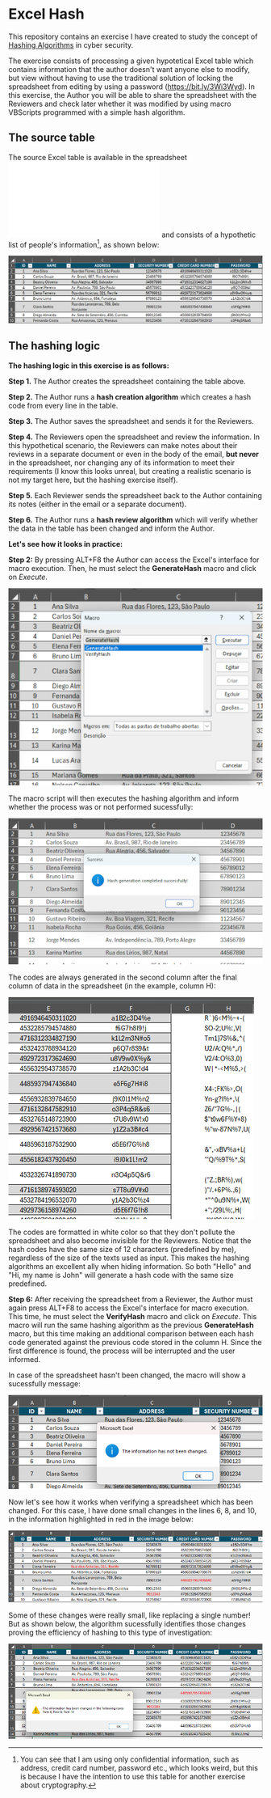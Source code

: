 # Excel Hash
This repository contains an exercise I have created to study the concept of [Hashing Algorithms](https://www.sciencedirect.com/topics/computer-science/hashing-algorithm#:~:text=Cryptographic%20hashing%20algorithms%2C%20also%20known,product%2C%20called%20the%20hash%20value.) in cyber security. 

The exercise consists of processing a given hypotetical Excel table which contains information that the author doesn't want anyone else to modify, but view without having to use the traditional solution of locking the spreadsheet from editing by using a password (https://bit.ly/3Wi3Wyd). In this exercise, the Author you will be able to share the spreadsheet with the Reviewers and check later whether it was modified by using macro VBScripts programmed with a simple hash algorithm.

## The source table

The source Excel table is available in the spreadsheet ![Excel_Hash](Excel_Hash.xlsm) and consists of a hypothetic list of people's information[^1], as shown below:

![table](/Images/table-sample.png)

## The hashing logic

**The hashing logic in this exercise is as follows:**

**Step 1.** The Author creates the spreadsheet containing the table above.

**Step 2.** The Author runs a **hash creation algorithm** which creates a hash code from every line in the table.

**Step 3.** The Author saves the spreadsheet and sends it for the Reviewers.

**Step 4.** The Reviewers open the spreadsheet and review the information. In this hypothetical scenario, the Reviewers can make notes about their reviews in a separate document or even in the body of the email, **but never** in the spreadsheet, nor changing any of its information to meet their requirements (I know this looks unreal, but creating a realistic scenario is not my target here, but the hashing exercise itself).

**Step 5.** Each Reviewer sends the spreadsheet back to the Author containing its notes (either in the email or a separate document).

**Step 6.** The Author runs a **hash review algorithm** which will verify whether the data in the table has been changed and inform the Author.

**Let's see how it looks in practice:**

**Step 2:** By pressing ALT+F8 the Author can access the Excel's interface for macro execution. Then, he must select the **GenerateHash** macro and click on *Execute*.

![image](/Images/Generate-Hash-2.png)

The macro script will then executes the hashing algorithm and inform whether the process was or not performed sucessfully:

![image](/Images/hash-completed-2.png)

The codes are always generated in the second column after the final column of data in the spreadsheet (in the example, column H):

![image](/Images/hash-codes.png)

The codes are formatted in white color so that they don't pollute the spreadsheet and also become invisible for the Reviewers.
Notice that the hash codes have the same size of 12 characters (predefined by me), regardless of the size of the texts used as input. This makes the hashing algorithms an excellent ally when hiding information. So both "Hello" and "Hi, my name is John" will generate a hash code with the same size predefined.


[^1]: You can see that I am using only confidential information, such as address, credit card number, password etc., which looks weird, but this is because I have the intention to use this table for another exercise about cryptography.

**Step 6:** After receiving the spreadsheet from a Reviewer, the Author must again press ALT+F8 to access the Excel's interface for macro execution. This time, he must select the **VerifyHash** macro and click on *Execute*. This macro will run the same hashing algorithm as the previous **GenerateHash** macro, but this time making an additional comparison between each hash code generated against the previous code stored in the column H. Since the first difference is found, the process will be interrupted and the user informed.

In case of the spreadsheet hasn't been changed, the macro will show a sucessfully message:

![image](/Images/verify-hash-sucess.png)

Now let's see how it works when verifying a spreadsheet which has been changed. For this case, I have done small changes in the lines 6, 8, and 10, in the information highlighted in red in the image below:

![image](/Images/changes-in-data.png)

Some of these changes were really small, like replacing a single number! But as shown below, the algorithm sucessfully identifies those changes proving the efficiency of hashing to this type of investigation:

![image](/Images/verify-hash-alert.png)



